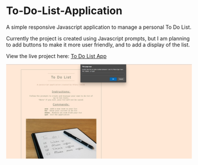 # To-Do-List-Application
A simple responsive Javascript application to manage a personal To Do List.

Currently the project is created using Javascript prompts, but I am planning to add buttons to make it more user friendly, and to add a display of the list.

View the live project here: <a href="https://hilary-smith.github.io/To-Do-List-App/"> To Do List App </a>

<img src="screenshot1.jpg">
